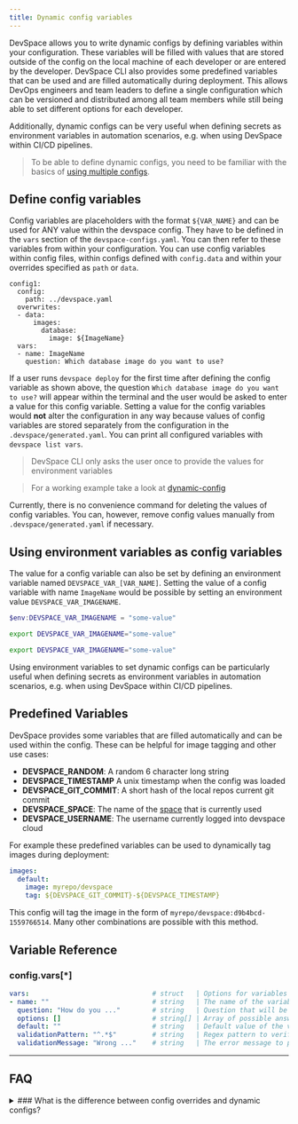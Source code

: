 ```yaml
---
title: Dynamic config variables
---
```


DevSpace allows you to write dynamic configs by defining variables within your configuration. These variables will be filled with values that are stored outside of the config on the local machine of each developer or are entered by the developer. DevSpace CLI also provides some predefined variables that can be used and are filled automatically during deployment. This allows DevOps engineers and team leaders to define a single configuration which can be versioned and distributed among all team members while still being able to set different options for each developer.  

Additionally, dynamic configs can be very useful when defining secrets as environment variables in automation scenarios, e.g. when using DevSpace within CI/CD pipelines.

> To be able to define dynamic configs, you need to be familiar with the basics of [using multiple configs](/docs/configuration/multiple-configs).

## Define config variables
Config variables are placeholders with the format `${VAR_NAME}` and can be used for ANY value within the devspace config. They have to be defined in the `vars` section of the `devspace-configs.yaml`. You can then refer to these variables from within your configuration. You can use config variables within config files, within configs defined with `config.data` and within your overrides specified as `path` or `data`.
```
config1:
  config:
    path: ../devspace.yaml
  overwrites:
  - data:
      images:
        database:
          image: ${ImageName}
  vars:
  - name: ImageName
    question: Which database image do you want to use?
```

If a user runs `devspace deploy` for the first time after defining the config variable as shown above, the question `Which database image do you want to use?` will appear within the terminal and the user would be asked to enter a value for this config variable. Setting a value for the config variables would **not** alter the configuration in any way because values of config variables are stored separately from the configuration in the `.devspace/generated.yaml`. You can print all configured variables with `devspace list vars`.  

> DevSpace CLI only asks the user once to provide the values for environment variables 

> For a working example take a look at [dynamic-config](https://github.com/devspace-cloud/devspace/tree/master/examples/dynamic-config)

Currently, there is no convenience command for deleting the values of config variables. You can, however, remove config values manually from `.devspace/generated.yaml` if necessary.

## Using environment variables as config variables
The value for a config variable can also be set by defining an environment variable named `DEVSPACE_VAR_[VAR_NAME]`. Setting the value of a config variable with name `ImageName` would be possible by setting an environment value `DEVSPACE_VAR_IMAGENAME`.

<!--DOCUSAURUS_CODE_TABS-->
<!--Windows Powershell-->
```powershell
$env:DEVSPACE_VAR_IMAGENAME = "some-value"
```

<!--Mac Terminal-->
```bash
export DEVSPACE_VAR_IMAGENAME="some-value"
```

<!--Linux Bash-->
```bash
export DEVSPACE_VAR_IMAGENAME="some-value"
```
<!--END_DOCUSAURUS_CODE_TABS-->

Using environment variables to set dynamic configs can be particularly useful when defining secrets as environment variables in automation scenarios, e.g. when using DevSpace within CI/CD pipelines.

## Predefined Variables

DevSpace provides some variables that are filled automatically and can be used within the config. These can be helpful for image tagging and other use cases:

- **DEVSPACE_RANDOM**: A random 6 character long string
- **DEVSPACE_TIMESTAMP** A unix timestamp when the config was loaded
- **DEVSPACE_GIT_COMMIT**: A short hash of the local repos current git commit
- **DEVSPACE_SPACE**: The name of the [space](/docs/cloud/spaces/what-are-spaces) that is currently used
- **DEVSPACE_USERNAME**: The username currently logged into devspace cloud

For example these predefined variables can be used to dynamically tag images during deployment:

```yaml
images:
  default:
    image: myrepo/devspace
    tag: ${DEVSPACE_GIT_COMMIT}-${DEVSPACE_TIMESTAMP}
```

This config will tag the image in the form of `myrepo/devspace:d9b4bcd-1559766514`. Many other combinations are possible with this method.

## Variable Reference

### config.vars[\*]
```yaml
vars:                               # struct   | Options for variables
- name: ""                          # string   | The name of the variable (can be used within the config as ${name}) and can be defined via environment variable as DEVSPACE_VAR_NAME
  question: "How do you ..."        # string   | Question that will be presented to the user for filling the value
  options: []                       # string[] | Array of possible answer options for the variable value
  default: ""                       # string   | Default value of the variable if user skips question
  validationPattern: "^.*$"         # string   | Regex pattern to verify the variable input
  validationMessage: "Wrong ..."    # string   | The error message to print if the entered value does not match the pattern
```

---
## FAQ

<details>
<summary>
### What is the difference between config overrides and dynamic configs?
</summary>
While config overriding is very useful for different deployment environments, it is not as suitable for managing configs that vary between different developers. Imaging having 80 people working on a project: Do you want to manage 80 different configurations and version them via git? Dynamic configs allow you to version one config file which uses variables that are saved outside the git repository on the local machine of the developer.

Additionally, dynamic configs can be very useful when defining secrets as environment variables in automation scenarios, e.g. using DevSpace within CI/CD pipelines.
</details>
